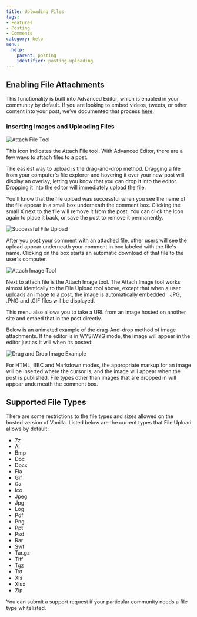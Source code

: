```yaml
---
title: Uploading Files
tags:
- Features
- Posting
- Comments
category: help
menu:
  help:
    parent: posting
    identifier: posting-uploading
---
```



## Enabling File Attachments

This functionality is built into Advanced Editor, which is enabled in your community by default. If you are looking to embed videos, tweets, or other content into your post, we’ve documented that process [here](http://docs.vanillaforums.com/help/posting/smart-embed/).

### Inserting Images and Uploading Files
![Attach File Tool](https://images.v-cdn.net/docs/AE_FileUpload2.PNG)

This icon indicates the Attach File tool. With Advanced Editor, there are a few ways to attach files to a post.  

The easiest way to upload is the drag-and-drop method. Dragging a file from your computer's file explorer and hovering it over your new post will display an overlay, letting you know that you can drop it into the editor. Dropping it into the editor will immediately upload the file.  

You'll know that the file upload was successful when you see the name of the file appear in a small box underneath the comment box. Clicking the small X next to the file will remove it from the post. You can click the icon again to place it back, or save the post to remove it permanently.

![Successful File Upload](https://images.v-cdn.net/docs/AE_ExampleFile.PNG)

After you post your comment with an attached file, other users will see the upload appear underneath your comment in box labeled with the file's name. Clicking on the box starts an automatic download of that file to the user's computer.  

![Attach Image Tool](https://images.v-cdn.net/docs/AE_ImageUpload.PNG)

Next to attach file is the Attach Image tool. The Attach Image tool works almost identically to the File Upload tool above, except that when a user uploads an image to a post, the image is automatically embedded. .JPG, .PNG and .GIF files will be displayed.

This menu also allows you to take a URL from an image hosted on another site and embed that in the post directly.  

Below is an animated example of the drag-And-drop method of image attachments. If the editor is in WYSIWYG mode, the image will appear in the editor just as it will when its posted:

![Drag and Drop Image Example](https://images.v-cdn.net/docs/AE_DragAndDropExample.gif)

For HTML, BBC and Markdown modes, the appropriate markup for an image will be inserted where the cursor is, and the image will appear when the post is published. File types other than images that are dropped in will appear underneath the comment box.

## Supported File Types

There are some restrictions to the file types and sizes allowed on the hosted version of Vanilla. Listed below are the current types that File Upload allows by default:

- 7z
- Ai
- Bmp
- Doc
- Docx
- Fla
- Gif
- Gz
- Ico
- Jpeg
- Jpg
- Log
- Pdf
- Png
- Ppt
- Psd
- Rar
- Swf
- Tar.gz
- Tiff
- Tgz
- Txt
- Xls
- Xlsx
- Zip

You can submit a support request if your particular community needs a file type whitelisted.
